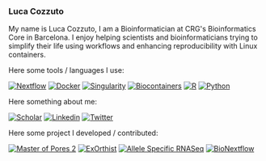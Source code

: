 ### Luca Cozzuto

My name is Luca Cozzuto, I am a Bioinformatician at CRG's Bioinformatics Core in Barcelona. I enjoy helping scientists and bioinformaticians trying to simplify their life using workflows and enhancing reproducibility with Linux containers. 

Here some tools / languages I use:

[![Nextflow](https://img.shields.io/badge/code-nextflow-brightgreen)](https://www.nextflow.io/)
[![Docker](https://img.shields.io/badge/code-docker-blue)](https://www.docker.com/)
[![Singularity](https://img.shields.io/badge/code-singularity-green)](https://www.sylabs.io/)
[![Biocontainers](https://img.shields.io/badge/resources-biocontainers-orange)](https://biocontainers.pro/)
[![R](https://img.shields.io/badge/code-R-blue)](https://www.r-project.org/)
[![Python](https://img.shields.io/badge/code-Python-yellow)](https://www.python.org/)



Here something about me:

[![Scholar](https://img.shields.io/badge/List%20of%20Publication-Google%20Scholar-yellow)](https://scholar.google.it/citations?user=ID_rfS4AAAAJ&hl=it) 
[![Linkedin](https://img.shields.io/badge/LinkedIn-0077B5?&logo=linkedin&logoColor=white)](https://www.linkedin.com/in/cozzuto/)
[![Twitter](https://img.shields.io/badge/Twitter-1DA1F2?logo=twitter&logoColor=white)](https://twitter.com/lucacozzuto)

Here some project I developed / contributed:

[![Master of Pores 2](https://img.shields.io/badge/Nanopore%20pipeline-Master%20Of%20Poresf%202-black)](https://github.com/biocorecrg/mop2) 
[![ExOrthist](https://img.shields.io/badge/Infer%20exon%20orthology%20groups-ExHortist-yellow)](https://github.com/biocorecrg/ExOrthist)
[![Allele Specific RNASeq](https://img.shields.io/badge/Pipeline-Allele%20Specific%20RNAseq-red)](https://github.com/biocorecrg/allele_specific_RNAseq)
[![BioNextflow](https://img.shields.io/badge/Library-BioNextflow-brightgreen)](https://github.com/biocorecrg/BioNextflow)
